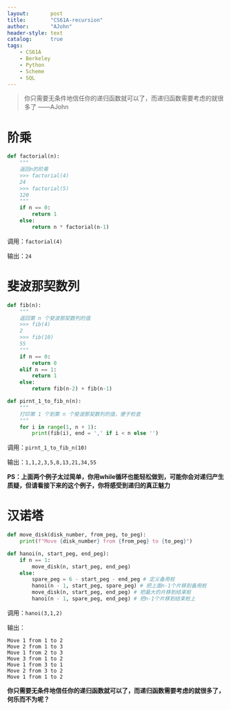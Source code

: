 ```yaml
---
layout:       post
title:        "CS61A-recursion"
author:       "AJohn"
header-style: text
catalog:      true
tags:
    - CS61A
    - Berkeley
    - Python
    - Scheme
    - SQL
---
```


>你只需要无条件地信任你的递归函数就可以了，而递归函数需要考虑的就很多了
——AJohn

# 阶乘

```py
def factorial(n):
    """
    返回n的阶乘
    >>> factorial(4)
    24
    >>> factorial(5)
    120
    """
    if n == 0:
        return 1
    else:
        return n * factorial(n-1)
```

调用：`factorial(4)`

输出：`24`

# 斐波那契数列

```py
def fib(n):
    """
    返回第 n 个斐波那契数列的值
    >>> fib(4)
    2
    >>> fib(10)
    55
    """
    if n == 0:
        return 0
    elif n == 1:
        return 1
    else:
        return fib(n-2) + fib(n-1)

def pirnt_1_to_fib_n(n):
    """
    打印第 1 个到第 n 个斐波那契数列的值，便于检查
    """
    for i in range(1, n + 1):
        print(fib(i), end = ',' if i < n else '')
```

调用：`pirnt_1_to_fib_n(10)`

输出：`1,1,2,3,5,8,13,21,34,55`

**PS：上面两个例子太过简单，你用while循环也能轻松做到，可能你会对递归产生质疑，但请看接下来的这个例子，你将感受到递归的真正魅力**

# 汉诺塔

```py
def move_disk(disk_number, from_peg, to_peg):
    print(f"Move {disk_number} from {from_peg} to {to_peg}")

def hanoi(n, start_peg, end_peg):
    if n == 1:
        move_disk(n, start_peg, end_peg)
    else:
        spare_peg = 6 - start_peg - end_peg # 定义备用桩
        hanoi(n - 1, start_peg, spare_peg) # 把上面n-1个片移到备用桩
        move_disk(n, start_peg, end_peg) # 把最大的片移到结束桩
        hanoi(n - 1, spare_peg, end_peg) # 把n-1个片移到结束桩上
```

调用：`hanoi(3,1,2)`

输出：
```
Move 1 from 1 to 2
Move 2 from 1 to 3
Move 1 from 2 to 3
Move 3 from 1 to 2
Move 1 from 3 to 1
Move 2 from 3 to 2
Move 1 from 1 to 2
```

**你只需要无条件地信任你的递归函数就可以了，而递归函数需要考虑的就很多了，何乐而不为呢？**



